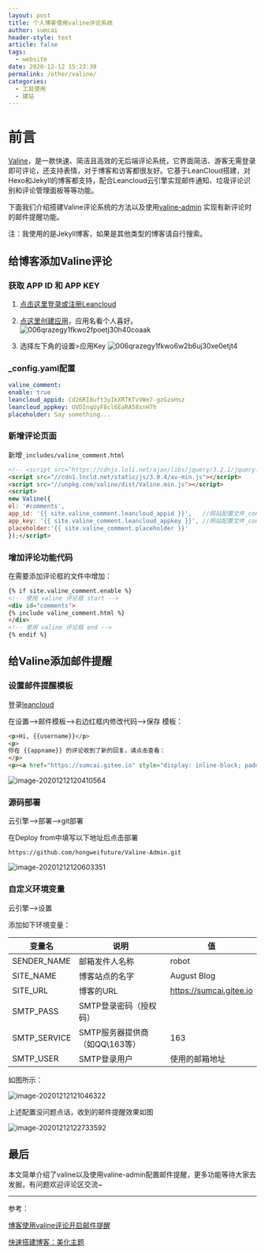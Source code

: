 ```yaml
---
layout: post
title: 个人博客使用valine评论系统
author: sumcai
header-style: text
article: false
tags: 
  - website
date: 2020-12-12 15:23:39
permalink: /other/valine/
categories: 
  - 工具使用
  - 建站
---
```

# 前言

[Valine](https://valine.js.org)，是一款快速、简洁且高效的无后端评论系统，它界面简洁、游客无需登录即可评论，还支持表情，对于博客和访客都很友好。它基于LeanCloud搭建，对Hexo和Jekyll的博客都支持，配合Leancloud云引擎实现邮件通知、垃圾评论识别和评论管理面板等等功能。

下面我们介绍搭建Valine评论系统的方法以及使用[valine-admin](https://github.com/hongweifuture/Valine-Admin) 实现有新评论时的邮件提醒功能。

注：我使用的是Jekyll博客，如果是其他类型的博客请自行搜索。



## 给博客添加Valine评论

### 获取 APP ID 和 APP KEY

1. [点击这里登录或注册Leancloud](https://leancloud.cn/dashboard/login.html#/signup)

2. [点这里创建应用](https://leancloud.cn/dashboard/applist.html#/newapp)，应用名看个人喜好。
   ![006qrazegy1fkwo2fpoetj30h40coaak](http://up.iogl.cn/2022/04/b866c1ff1ae5dcd6d9b50be387070955.jpg)

3. 选择左下角的设置>应用Key
   ![006qrazegy1fkwo6w2b6uj30xe0etjt4](http://up.iogl.cn/2022/04/9fcfeae9d47d36a6b9e6d6d87a0ca124.jpg)



### _config.yaml配置

```yaml
valine_comment: 
enable: true
leancloud_appid: Cd26RI8uft3yIkXRTKTvVWe7-gzGzoHsz
leancloud_appkey: UVDInqUyF8cl6EaRA58snH7h
placeholder: Say something...
```



### 新增评论页面

新增`_includes/valine_comment.html`

```html
<!-- <script src="https://cdnjs.loli.net/ajax/libs/jquery/3.2.1/jquery.min.js"></script> -->
<script src="//cdn1.lncld.net/static/js/3.0.4/av-min.js"></script>
<script src="//unpkg.com/valine/dist/Valine.min.js"></script>
<script>
new Valine({
el: '#comments',
app_id: '{{ site.valine_comment.leancloud_appid }}',   //网站配置文件_config.yml
app_key: '{{ site.valine_comment.leancloud_appkey }}', //网站配置文件_config.yml
placeholder:'{{ site.valine_comment.placeholder }}'
});</script>
```



### 增加评论功能代码

在需要添加评论框的文件中增加：

```html
{% if site.valine_comment.enable %}
<!-- 使用 valine 评论框 start -->
<div id="comments">
{% include valine_comment.html %}
</div>
<!-- 使用 valine 评论框 end -->
{% endif %}
```



## 给Valine添加邮件提醒

### 设置邮件提醒模板

登录[leancloud](https://www.leancloud.cn/)

在设置—>邮件模板—>右边红框内修改代码—>保存
模板：

```html
<p>Hi, {{username}}</p>
<p>
你在 {{appname}} 的评论收到了新的回复，请点击查看：
</p>
<p><a href="https://sumcai.gitee.io" style="display: inline-block; padding: 10px 20px; border-radius: 4px; background-color: #3090e4; color: #fff; text-decoration: none;">马上查看</a></p>
```

![image-20201212120410564](http://up.iogl.cn/2022/04/77e97e98ef67fffe22a4d1a0590c53e3.png)




### 源码部署

云引擎–>部署–>git部署

在Deploy from中填写以下地址后点击部署

```http
https://github.com/hongweifuture/Valine-Admin.git
```

![image-20201212120603351](http://up.iogl.cn/2022/04/187f13310b427a9dad84d02e89880c6d.png)



### 自定义环境变量

云引擎–>设置

添加如下环境变量：

| 变量名       | 说明                           | 值                      |
| ------------ | ------------------------------ | ----------------------- |
| SENDER_NAME  | 邮箱发件人名称                 | robot                   |
| SITE_NAME    | 博客站点的名字                 | August Blog             |
| SITE_URL     | 博客的URL                      | https://sumcai.gitee.io |
| SMTP_PASS    | SMTP登录密码（授权码）         |                         |
| SMTP_SERVICE | SMTP服务器提供商（如QQ\163等） | 163                     |
| SMTP_USER    | SMTP登录用户                   | 使用的邮箱地址          |

如图所示：

![image-20201212121046322](http://up.iogl.cn/2022/04/1a0503cac53e409c977a4a93653823ff.png)

上述配置没问题点话，收到的邮件提醒效果如图

![image-20201212122733592](http://up.iogl.cn/2022/04/077042b5a229c9c6743bb62f518914d3.png)



## 最后

本文简单介绍了valine以及使用valine-admin配置邮件提醒，更多功能等待大家去发掘，有问题欢迎评论区交流~



---
参考：

[博客使用valine评论开启邮件提醒](https://blog.csdn.net/qq_45428737/article/details/105574603)

[快速搭建博客：美化主题](https://blog.csdn.net/weixin_41800884/article/details/103750636)